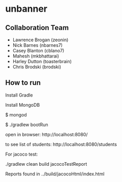 # unbanner

## Collaboration Team

* Lawrence Brogan (zeonin)
* Nick Barnes (nbarnes7)
* Casey Blanton (cblano7)
* Mahesh (mkbhattarai)
* Harley Dutton (toasterbrain)
* Chris Brodski (brodski)

## How to run

Install Gradle

Install MongoDB

$ mongod

$ ./gradlew bootRun 

open in browser:
http://localhost:8080/

to see list of students:
http://localhost:8080/students

For jacoco test:

./gradlew clean build jacocoTestReport

Reports found in ../build/jacocoHtml/index.html
